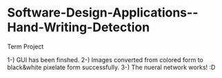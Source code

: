 # Software-Design-Applications--Hand-Writing-Detection
Term Project

1-) GUI has been finshed.
2-) Images converted from colored form to black&white pixelate form successfully. 
3-) The nueral network works! :D

